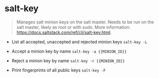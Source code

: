 # salt-key
> Manages salt minion keys on the salt master.
> Needs to be run on the salt master, likely as root or with sudo.
> More information: <https://docs.saltstack.com/ref/cli/salt-key.html>.

- List all accepted, unaccepted and rejected minion keys
`salt-key -L`

- Accept a minion key by name
`salt-key -a {{MINION_ID}}`

- Reject a minion key by name
`salt-key -r {{MINION_ID}}`

- Print fingerprints of all public keys
`salt-key -F`
